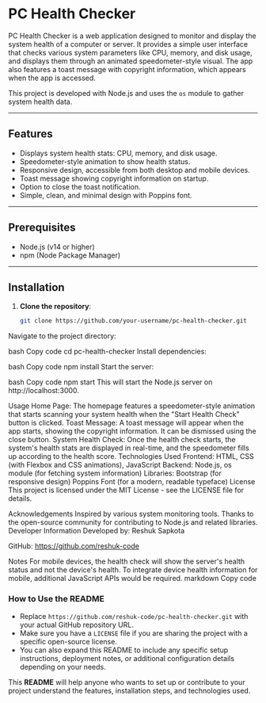 # PC Health Checker

PC Health Checker is a web application designed to monitor and display the system health of a computer or server. It provides a simple user interface that checks various system parameters like CPU, memory, and disk usage, and displays them through an animated speedometer-style visual. The app also features a toast message with copyright information, which appears when the app is accessed.

This project is developed with Node.js and uses the `os` module to gather system health data.

---

## Features

- Displays system health stats: CPU, memory, and disk usage.
- Speedometer-style animation to show health status.
- Responsive design, accessible from both desktop and mobile devices.
- Toast message showing copyright information on startup.
- Option to close the toast notification.
- Simple, clean, and minimal design with Poppins font.

---

## Prerequisites

- Node.js (v14 or higher)
- npm (Node Package Manager)

---

## Installation

1. **Clone the repository**:
   ```bash
   git clone https://github.com/your-username/pc-health-checker.git
Navigate to the project directory:

bash
Copy code
cd pc-health-checker
Install dependencies:

bash
Copy code
npm install
Start the server:

bash
Copy code
npm start
This will start the Node.js server on http://localhost:3000.

Usage
Home Page: The homepage features a speedometer-style animation that starts scanning your system health when the "Start Health Check" button is clicked.
Toast Message: A toast message will appear when the app starts, showing the copyright information. It can be dismissed using the close button.
System Health Check: Once the health check starts, the system's health stats are displayed in real-time, and the speedometer fills up according to the health score.
Technologies Used
Frontend: HTML, CSS (with Flexbox and CSS animations), JavaScript
Backend: Node.js, os module (for fetching system information)
Libraries:
Bootstrap (for responsive design)
Poppins Font (for a modern, readable typeface)
License
This project is licensed under the MIT License - see the LICENSE file for details.

Acknowledgements
Inspired by various system monitoring tools.
Thanks to the open-source community for contributing to Node.js and related libraries.
Developer Information
Developed by: Reshuk Sapkota

GitHub: https://github.com/reshuk-code

Notes
For mobile devices, the health check will show the server's health status and not the device's health.
To integrate device health information for mobile, additional JavaScript APIs would be required.
markdown
Copy code

### **How to Use the README**
- Replace `https://github.com/reshuk-code/pc-health-checker.git` with your actual GitHub repository URL.
- Make sure you have a `LICENSE` file if you are sharing the project with a specific open-source license.
- You can also expand this README to include any specific setup instructions, deployment notes, or additional configuration details depending on your needs.

This **README** will help anyone who wants to set up or contribute to your project understand the features, installation steps, and technologies used.
